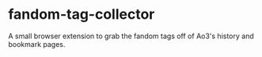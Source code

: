 # fandom-tag-collector
A small browser extension to grab the fandom tags off of Ao3's history and bookmark pages.
